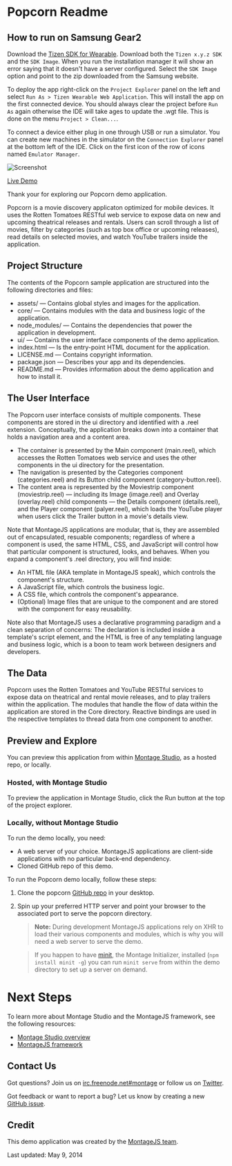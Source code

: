 # Popcorn Readme

## How to run on Samsung Gear2
Download the [Tizen SDK for Wearable](http://developer.samsung.com/samsung-gear).
Download both the `Tizen x.y.z SDK` and the `SDK Image`. When you run the installation manager it will show an error saying that it doesn't have a server configured. Select the `SDK Image` option and point to the zip downloaded from the Samsung website.

To deploy the app right-click on the `Project Explorer` panel on the left and select `Run As > Tizen Wearable Web Application`. This will install the app on the first connected device.
You should always clear the project before `Run As` again otherwise the IDE will take ages to update the .wgt file. This is done on the menu `Project > Clean...`.

To connect a device either plug in one through USB or run a simulator. You can create new machines in the simulator on the `Connection Explorer` panel at the bottom left of the IDE. Click on the first icon of the row of icons named `Emulator Manager`.

![Screenshot](assets/image/screenshot.png)

[Live Demo](http://montagejs.org/apps/popcorn/)

Thank your for exploring our Popcorn demo application.

Popcorn is a movie discovery applicaton optimized for mobile devices. It uses the Rotten Tomatoes RESTful
web service to expose data on new and upcoming theatrical releases and rentals. Users can scroll through
a list of movies, filter by categories (such as top box office or upcoming releases), read details on
selected movies, and watch YouTube trailers inside the application.

## Project Structure

The contents of the Popcorn sample application are structured into the following directories and files:

* assets/ — Contains global styles and images for the application.
* core/ — Contains modules with the data and business logic of the application.
* node_modules/ — Contains the dependencies that power the application in development.
* ui/ — Contains the user interface components of the demo application.
* index.html — Is the entry-point HTML document for the application.
* LICENSE.md — Contains copyright information.
* package.json — Describes your app and its dependencies.
* README.md — Provides information about the demo application and how to install it.

## The User Interface

The Popcorn user interface consists of multiple components. These components are stored in the ui directory
and identified with a .reel extension. Conceptually, the application breaks down into a container that holds
a navigation area and a content area.

* The container is presented by the Main component (main.reel), which accesses the Rotten Tomatoes web service
    and uses the other components in the ui directory for the presentation.
* The navigation is presented by the Categories component (categories.reel) and its Button child component 
    (category-button.reel).
* The content area is represented by the Moviestrip component (moviestrip.reel) — including its Image (image.reel)
    and Overlay (overlay.reel) child components — the Details component (details.reel), and the Player component
    (palyer.reel), which loads the YouTube player when users click the Trailer button in a movie's details view.

Note that MontageJS applications are modular, that is, they are assembled out of encapsulated, resuable
components; regardless of where a component is used, the same HTML, CSS, and JavaScript will control how
that particular component is structured, looks, and behaves. When you expand a component's .reel directory,
you will find inside:

* An HTML file (AKA template in MontageJS speak), which controls the component's structure.
* A JavaScript file, which controls the business logic.
* A CSS file, which controls the component's appearance.
* (Optional) Image files that are unique to the component and are stored with the component for easy reusability.

Note also that MontageJS uses a declarative programming paradigm and a clean separation of concerns:
The declaration is included inside a template's script element, and the HTML is free of any templating language
and business logic, which is a boon to team work between designers and developers.

## The Data

Popcorn uses the Rotten Tomatoes and YouTube RESTful services to expose data on theatrical and rental movie
releases, and to play trailers within the application. The modules that handle the flow of data within the
application are stored in the Core directory. Reactive bindings are used in the respective templates to thread
data from one component to another.

## Preview and Explore

You can preview this application from within [Montage Studio](https://work.montagestudio.com), as a hosted repo,
or locally.

### Hosted, with Montage Studio
To preview the application in Montage Studio, click the Run button at the top of the project explorer.

### Locally, without Montage Studio

To run the demo locally, you need:

* A web server of your choice. MontageJS applications are client-side applications with no particular back-end dependency.
* Cloned GitHub repo of this demo.

To run the Popcorn demo locally, follow these steps:

1. Clone the popcorn [GitHub repo](https://github.com/montagejs/popcorn) in your desktop.

2. Spin up your preferred HTTP server and point your browser to the associated port to serve the popcorn directory.

    >**Note:** During development MontageJS applications rely on XHR to load their various components and modules,
    which is why you will need a web server to serve the demo.

    > If you happen to have [minit](https://github.com/montagejs/minit), the Montage Initializer, installed 
    (`npm install minit -g`) you can run `minit serve` from within the demo directory to set up a server on demand.

# Next Steps

To learn more about Montage Studio and the MontageJS framework, see the following resources:

* [Montage Studio overview](http://docs.montagestudio.com/montage-studio/ide-at-a-glance.html)
* [MontageJS framework](http://docs.montagestudio.com/montagejs/index.html)

## Contact Us

Got questions? Join us on [irc.freenode.net#montage](http://webchat.freenode.net/?channels=montage) or follow us on [Twitter](https://twitter.com/montagejs).

Got feedback or want to report a bug? Let us know by creating a new [GitHub issue](https://github.com/montagejs/popcorn).

## Credit

This demo application was created by the [MontageJS team](http://montagejs.org).

Last updated: May 9, 2014
